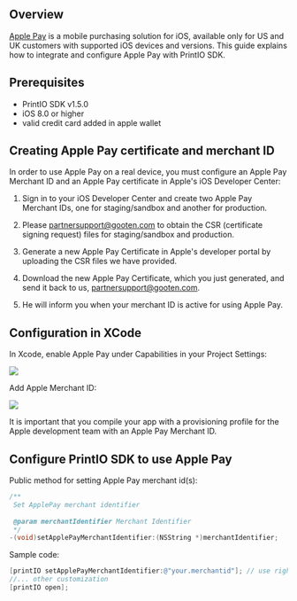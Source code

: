 Overview
--------

[Apple Pay](https://developer.apple.com/apple-pay/) is a mobile purchasing solution for iOS, available only for US and UK customers with supported iOS devices and versions. This guide explains how to integrate and configure Apple Pay with PrintIO SDK.

Prerequisites
-------------

- PrintIO SDK v1.5.0
- iOS 8.0 or higher
- valid credit card added in apple wallet

Creating Apple Pay certificate and merchant ID
----------------------------------------------

In order to use Apple Pay on a real device, you must configure an Apple Pay Merchant ID and an Apple Pay certificate in Apple's iOS Developer Center:

1. Sign in to your iOS Developer Center and create two Apple Pay Merchant IDs, one for staging/sandbox and another for production.

2. Please partnersupport@gooten.com to obtain the CSR (certificate signing request) files for staging/sandbox and production. 

3. Generate a new Apple Pay Certificate in Apple's developer portal by uploading the CSR files we have provided.

4. Download the new Apple Pay Certificate, which you just generated, and send it back to us, partnersupport@gooten.com.

5. He will inform you when your merchant ID is active for using Apple Pay.

Configuration in XCode
----------------------

In Xcode, enable Apple Pay under Capabilities in your Project Settings:

![](https://user-images.githubusercontent.com/6410345/28869817-42eee42e-777e-11e7-99ff-f70b12149774.png)

Add Apple Merchant ID:

![](https://user-images.githubusercontent.com/6410345/28869826-48887936-777e-11e7-9549-f15601524bc4.png)

It is important that you compile your app with a provisioning profile for the Apple development team with an Apple Pay Merchant ID. 

Configure PrintIO SDK to use Apple Pay
--------------------------------------

Public method for setting Apple Pay merchant id(s):

```Objective-C
/**
 Set ApplePay merchant identifier
 
 @param merchantIdentifier Merchant Identifier
 */
-(void)setApplePayMerchantIdentifier:(NSString *)merchantIdentifier;
```
Sample code:
```Objective-C
[printIO setApplePayMerchantIdentifier:@"your.merchantid"]; // use right merchant id for staging and production
//... other customization
[printIO open];
```
